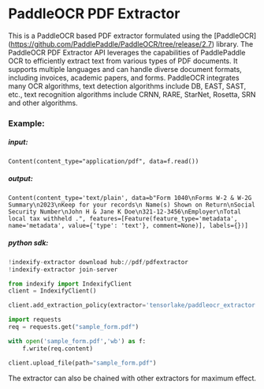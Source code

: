 # PaddleOCR PDF Extractor

This is a PaddleOCR based PDF extractor formulated using the [PaddleOCR] (https://github.com/PaddlePaddle/PaddleOCR/tree/release/2.7) library. 
The PaddleOCR PDF Extractor API leverages the capabilities of PaddlePaddle OCR to efficiently extract text from various types of PDF documents. It supports multiple languages and can handle diverse document formats, including invoices, academic papers, and forms. PaddleOCR integrates many OCR algorithms, text detection algorithms include DB, EAST, SAST, etc., text recognition algorithms include CRNN, RARE, StarNet, Rosetta, SRN and other algorithms.

### Example:
##### input:
```
Content(content_type="application/pdf", data=f.read())
```

##### output:
```
Content(content_type='text/plain', data=b"Form 1040\nForms W-2 & W-2G Summary\n2023\nKeep for your records\n Name(s) Shown on Return\nSocial Security Number\nJohn H & Jane K Doe\n321-12-3456\nEmployer\nTotal local tax withheld .", features=[Feature(feature_type='metadata', name='metadata', value={'type': 'text'}, comment=None)], labels={})]
```

##### python sdk:
```python
!indexify-extractor download hub://pdf/pdfextractor
!indexify-extractor join-server

from indexify import IndexifyClient
client = IndexifyClient()

client.add_extraction_policy(extractor='tensorlake/paddleocr_extractor', name="pdf-extraction")

import requests
req = requests.get("sample_form.pdf")

with open('sample_form.pdf','wb') as f:
    f.write(req.content)

client.upload_file(path="sample_form.pdf")
```

The extractor can also be chained with other extractors for maximum effect. 